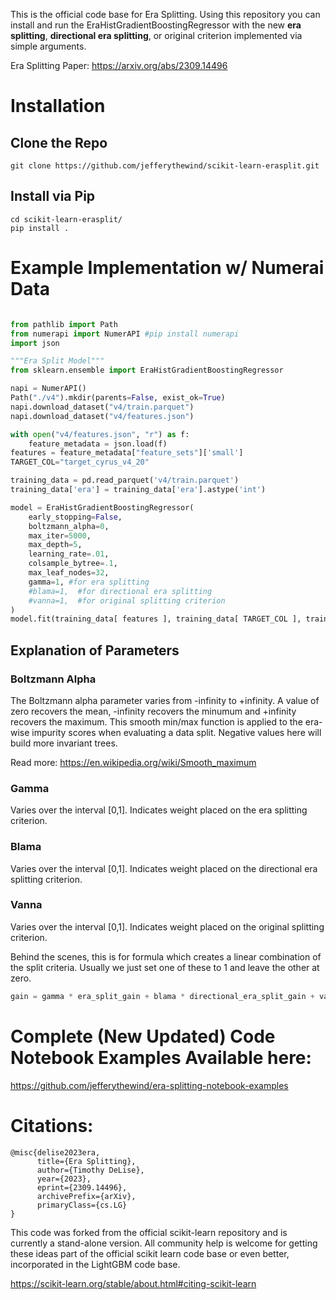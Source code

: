 This is the official code base for Era Splitting. Using this repository you can install and run the EraHistGradientBoostingRegressor with the new **era splitting**, **directional era splitting**, or original criterion implemented via simple arguments.

Era Splitting Paper: https://arxiv.org/abs/2309.14496

# Installation

## Clone the Repo

```
git clone https://github.com/jefferythewind/scikit-learn-erasplit.git
```

## Install via Pip

```
cd scikit-learn-erasplit/
pip install .
```

# Example Implementation w/ Numerai Data

```python

from pathlib import Path
from numerapi import NumerAPI #pip install numerapi
import json

"""Era Split Model"""
from sklearn.ensemble import EraHistGradientBoostingRegressor

napi = NumerAPI()
Path("./v4").mkdir(parents=False, exist_ok=True)
napi.download_dataset("v4/train.parquet")
napi.download_dataset("v4/features.json")

with open("v4/features.json", "r") as f:
    feature_metadata = json.load(f)
features = feature_metadata["feature_sets"]['small']
TARGET_COL="target_cyrus_v4_20"

training_data = pd.read_parquet('v4/train.parquet')
training_data['era'] = training_data['era'].astype('int')

model = EraHistGradientBoostingRegressor( 
    early_stopping=False, 
    boltzmann_alpha=0, 
    max_iter=5000, 
    max_depth=5, 
    learning_rate=.01, 
    colsample_bytree=.1, 
    max_leaf_nodes=32, 
    gamma=1, #for era splitting
    #blama=1,  #for directional era splitting
    #vanna=1,  #for original splitting criterion
)
model.fit(training_data[ features ], training_data[ TARGET_COL ], training_data['era'].values)
```

## Explanation of Parameters
### Boltzmann Alpha
The Boltzmann alpha parameter varies from -infinity to +infinity. A value of zero recovers the mean, -infinity recovers the minumum and +infinity recovers the maximum. This smooth min/max function is applied to the era-wise impurity scores when evaluating a data split. Negative values here will build more invariant trees.

Read more: https://en.wikipedia.org/wiki/Smooth_maximum

### Gamma
Varies over the interval [0,1]. Indicates weight placed on the  era splitting criterion.

### Blama
Varies over the interval [0,1]. Indicates weight placed on the directional era splitting criterion.

### Vanna
Varies over the interval [0,1]. Indicates weight placed on the original splitting criterion.

Behind the scenes, this is for formula which creates a linear combination of the split criteria. Usually we just set one of these to 1 and leave the other at zero.
```python
gain = gamma * era_split_gain + blama * directional_era_split_gain + vanna * original_gain
```

# Complete (New Updated) Code Notebook Examples Available here:

https://github.com/jefferythewind/era-splitting-notebook-examples

# Citations:

````
@misc{delise2023era,
      title={Era Splitting}, 
      author={Timothy DeLise},
      year={2023},
      eprint={2309.14496},
      archivePrefix={arXiv},
      primaryClass={cs.LG}
}
````

This code was forked from the official scikit-learn repository and is currently a stand-alone version. All community help is welcome for getting these ideas part of the official scikit learn code base or even better, incorporated in the LightGBM code base.

https://scikit-learn.org/stable/about.html#citing-scikit-learn
